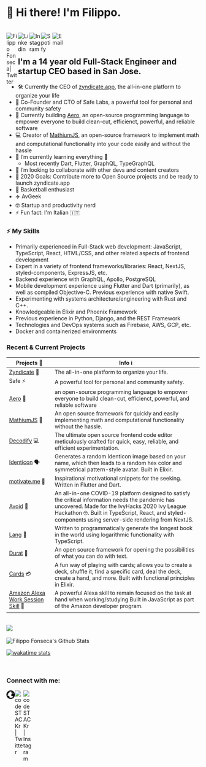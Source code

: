# 👋 Hi there! I'm Filippo.

<br/>
<a href="https://twitter.com/FilippoFonseca">
  <img align="left" alt="Filippo Fonseca| Twitter" width="30px" src="https://cdn.jsdelivr.net/npm/simple-icons@v3/icons/twitter.svg" />            
</a>
<a href="https://www.linkedin.com">
  <img align="left" alt="Linkedin" width="30px" src="https://cdn.jsdelivr.net/npm/simple-icons@v3/icons/linkedin.svg" />
</a>
<a href="https://www.instagram.com/filippo_fonseca">
  <img align="left" alt="Instagram" width="30px" src="https://cdn.jsdelivr.net/npm/simple-icons@v3/icons/instagram.svg" />
</a>
<a href="https://open.spotify.com/playlist/6PfyInvebm97mva5graYqV?si=zIMWmbiOR7-9txsspi1SbA">
  <img align="left" alt="Spotify" width="30px" src="https://www.svgrepo.com/show/51739/spotify.svg" />
</a>
<a href="mailto:filifonsecacagnazzo@gmail.com">
  <img align="left" alt="Email" width="30px" src="https://www.svgrepo.com/show/94769/black-back-closed-envelope-shape.svg" />
</a>

<br />
<br />

## I'm a 14 year old Full-Stack Engineer and startup CEO based in San Jose.

- 🛠 Currently the CEO of [zyndicate.app](https://www.zyndicate.app), the all-in-one platform to organize your life
- 🚦 Co-Founder and CTO of Safe Labs, a powerful tool for personal and community safety
- 🚀 Currently building [Aero](https://github.com/aero-lang/aero), an open-source programming language to empower everyone to build clean-cut, efficienct, powerful, and reliable software 
- 💻 Creator of [MathiumJS](https://mathiumjs.surge.sh), an open-source framework to implement math and computational functionality into your code easily and without the hassle
- 🌱 I’m currently learning everything 🤣
  - Most recently Dart, Flutter, GraphQL, TypeGraphQL
- 👯 I’m looking to collaborate with other devs and content creators
- 🥅 2020 Goals: Contribute more to Open Source projects and be ready to launch zyndicate.app
- 🏀 Basketball enthusiast
- ✈️  AvGeek
- 🤓 Startup and productivity nerd
- ⚡ Fun fact: I'm Italian 🇮🇹

### ⚡️ My Skills

- Primarily experienced in Full-Stack web development: JavaScript, TypeScript, React, HTML/CSS, and other related aspects of frontend development
- Expert in a variety of frontend frameworks/libraries: React, NextJS, styled-components, ExpressJS, etc.
- Backend experience with GraphQL, Apollo, PostgreSQL
- Mobile development experience using Flutter and Dart (primarily), as well as compiled Objective-C. Previous experience with native Swift.
- Experimenting with systems architecture/engineering with Rust and C++.
- Knowledgeable in Elixir and Phoenix Framework
- Previous experience in Python, Django, and the REST Framework
- Technologies and DevOps systems such as Firebase, AWS, GCP, etc.
- Docker and containerized environments

### Recent & Current Projects

| Projects 🚧 | Info ℹ️ |
|--------------------------------------------------|------------------------------------------------------------------------------------------------|
| [Zyndicate](https://www.zyndicate.app) 🦄 | The all-in-one platform to organize your life. |
| Safe ⚡️ | A powerful tool for personal and community safety. |
| [Aero](https://github.com/aero-lang/aero) 🚀 |  an open-source programming language to empower everyone to build clean-cut, efficienct, powerful, and reliable software |
| [MathiumJS](https://www.mathium.surge.sh) 🧮 | An open source framework for quickly and easily implementing math and computational functionality without the hassle. |
| [Decodify](https://www.decodify.surge.sh) 💻 | The ultimate open source frontend code editor meticulously crafted for quick, easy, reliable, and efficient experimentation. |
| [Identicon](https://github.com/filippo-fonseca/identicon) 🗣 | Generates a random Identicon image based on your name, which then leads to a random hex color and symmetrical pattern-style avatar. Built in Elixir.  |
| [motivate.me](https://github.com/filippo-fonseca/motivate.me) 🎷 | Inspirational motivational snippets for the seeking. Written in Flutter and Dart. |
| [Avoid](https://github.com/filippo-fonseca/avoid) 🦠 | An all-in-one COVID-19 platform designed to satisfy the critical information needs the pandemic has uncovered. Made for the IvyHacks 2020 Ivy League Hackathon 🤓. Built in TypeScript, React, and styled-components using server-side rendering from NextJS. |
| [Lang](https://github.com/filippo-fonseca/lang) 🧠 | Written to programmatically generate the longest book in the world using logarithmic functionality with TypeScript.  |
| [Durat](https://github.com/filippo-fonseca/durat) 🔧 | An open source framework for opening the possibilities of what you can do with text. |
| [Cards](https://github.com/filippo-fonseca/cards) 💳 | A fun way of playing with cards; allows you to create a deck, shuffle it, find a specific card, deal the deck, create a hand, and more. Built with functional principles in Elixir.  |
| [Amazon Alexa Work Session Skill](https://www.amazon.com/dp/B08GKWN831/ref=cm_cr_arp_d_product_top?ie=UTF8) 💪 | A powerful Alexa skill to remain focused on the task at hand when working/studying Built in JavaScript as part of the Amazon developer program.   |
|                                                  |                                                                                                |
<br />
<img align="right alt="Most-Used Languages" src="https://github-readme-stats.vercel.app/api/top-langs/?username=filippo-fonseca&layout=compact" />
                                                                                                                                               
                                                                                                                                               
![Filippo Fonseca's Github Stats](https://github-readme-stats.vercel.app/api?username=filippo-fonseca&count_private=true&show_icons=true&theme=algolia)

[![wakatime stats](https://github-readme-stats.vercel.app/api/wakatime?username=filippofonseca)](https://github.com/anuraghazra/github-readme-stats)



<br />

### Connect with me:

[<img align="left" alt="codeSTACKr.com" width="22px" src="https://raw.githubusercontent.com/iconic/open-iconic/master/svg/globe.svg" />](https://www.filippofonseca.com)
[<img align="left" alt="codeSTACKr | Twitter" width="22px" src="https://cdn.jsdelivr.net/npm/simple-icons@v3/icons/twitter.svg" />](https://www.twitter.com/filippofonseca)
[<img align="left" alt="codeSTACKr | Instagram" width="22px" src="https://cdn.jsdelivr.net/npm/simple-icons@v3/icons/instagram.svg" />](https://www.instagram.com/filippo_fonseca)

<br />

<br />
<br />


